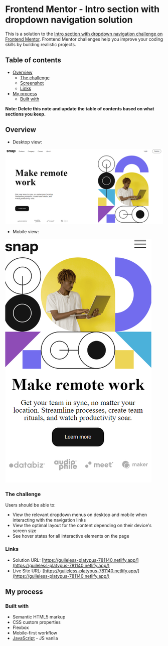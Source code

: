 # Frontend Mentor - Intro section with dropdown navigation solution

This is a solution to the [Intro section with dropdown navigation challenge on Frontend Mentor](https://www.frontendmentor.io/challenges/intro-section-with-dropdown-navigation-ryaPetHE5). Frontend Mentor challenges help you improve your coding skills by building realistic projects. 

## Table of contents

- [Overview](#overview)
  - [The challenge](#the-challenge)
  - [Screenshot](#screenshot)
  - [Links](#links)
- [My process](#my-process)
  - [Built with](#built-with)


**Note: Delete this note and update the table of contents based on what sections you keep.**

## Overview
 - Desktop view:

![Desktop view](./readme-images/desktop.png)

 - Mobile view:

 ![Mobile view](./readme-images/mobile.png)
### The challenge

Users should be able to:

- View the relevant dropdown menus on desktop and mobile when interacting with the navigation links
- View the optimal layout for the content depending on their device's screen size
- See hover states for all interactive elements on the page

### Links

- Solution URL: [https://guileless-platypus-781140.netlify.app/](https://guileless-platypus-781140.netlify.app/)
- Live Site URL: [https://guileless-platypus-781140.netlify.app/](https://guileless-platypus-781140.netlify.app/)

## My process

### Built with

- Semantic HTML5 markup
- CSS custom properties
- Flexbox
- Mobile-first workflow
- [JavaScript](https://www.javascript.com/) - JS vanila
